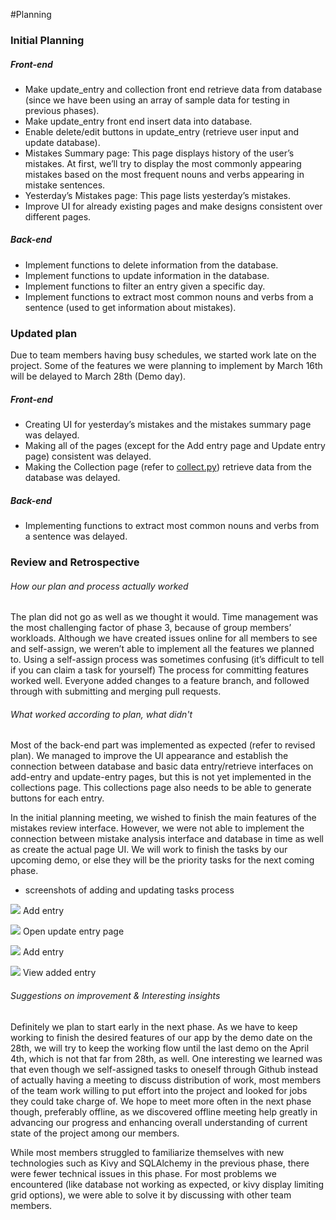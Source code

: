 #Planning 

### Initial Planning
##### Front-end
- Make update_entry and collection front end retrieve data from database 
(since we have been using an array of sample data for testing in previous phases).
- Make update_entry front end insert data into database.
- Enable delete/edit buttons in update_entry (retrieve user input and update database).
- Mistakes Summary page: This page displays history of the user’s mistakes. At first, we’ll try to display the most 
commonly appearing  mistakes based on the most frequent nouns and verbs appearing in mistake sentences. 
- Yesterday’s Mistakes page: This page lists yesterday’s mistakes. 
- Improve UI for already existing pages and make designs consistent over different pages.

##### Back-end 
- Implement functions to delete information from the database.
- Implement functions to update information in the database. 
- Implement functions to filter an entry given a specific day. 
- Implement functions to extract most common nouns and verbs from a sentence (used to get information about mistakes).


### Updated plan
Due to team members having busy schedules, we started work late on the project. Some of the features we were planning to implement by March 16th will be delayed to March 28th (Demo day).

##### Front-end
- Creating UI for yesterday’s mistakes and the mistakes summary page was delayed. 
- Making all of the pages (except for the Add entry page and Update entry page) consistent was delayed.
- Making the Collection page (refer to [collect.py](https://github.com/csc301-winter-2016/project-team12/blob/master/collect.py))  retrieve data from the database was delayed.

##### Back-end
- Implementing functions to extract most common nouns and verbs from a sentence was delayed.


### Review and Retrospective
###### How our plan and process actually worked
The plan did not go as well as we thought it would. Time management was the most challenging factor of phase 3, because of group members’ workloads. Although we have created issues online for all members to see and self-assign, we weren’t able to implement all the features we planned to. Using a self-assign process was sometimes confusing (it’s difficult to tell if you can claim a task for yourself) The process for committing features worked well. Everyone added changes to a feature branch, and followed through with submitting and merging pull requests.

###### What worked according to plan, what didn't
Most of the back-end part was implemented as expected (refer to revised plan). We managed to improve the UI appearance and establish the connection between database and basic data entry/retrieve interfaces on add-entry and update-entry pages, but this is not yet implemented in the collections page. This collections page also needs to be able to generate buttons for each entry.

In the initial planning meeting, we wished to finish the main features of the mistakes review interface. However, we were not able to implement the connection between mistake analysis interface and database in time as well as create the actual page UI. We will work to finish the tasks by our upcoming demo, or else they will be the priority tasks for the next coming phase.

- screenshots of adding and updating tasks process

![](https://github.com/csc301-winter-2016/project-team12/blob/master/doc/phase3/images/screenshot-addentry.png)
Add entry

![](https://github.com/csc301-winter-2016/project-team12/blob/master/doc/phase3/images/screenshot-updateentry1.png)
Open update entry page

![](https://github.com/csc301-winter-2016/project-team12/blob/master/doc/phase3/images/screenshot-updateentry2.png)
Add entry

![](https://github.com/csc301-winter-2016/project-team12/blob/master/doc/phase3/images/screenshot-updateentry3.png)
View added entry

###### Suggestions on improvement & Interesting insights
Definitely we plan to start early in the next phase. As we have to keep working to finish the desired features of our app by the demo date on the 28th, we will try to keep the working flow until the last demo on the April 4th, which is not that far from 28th, as well. One interesting we learned was that even though we self-assigned tasks to oneself through Github instead of actually having a meeting to discuss distribution of work, most members of the team work willing to put effort into the project and looked for jobs they could take charge of. We hope to meet more often in the next phase though, preferably offline, as we discovered offline meeting help greatly in advancing our progress and enhancing overall understanding of current state of the project among our members.

While most members struggled to familiarize themselves with new technologies such as Kivy and SQLAlchemy in the previous phase, there were fewer technical issues in this phase. For most problems we encountered (like database not working as expected, or kivy display limiting grid options), we were able to solve it by discussing with other team members.

